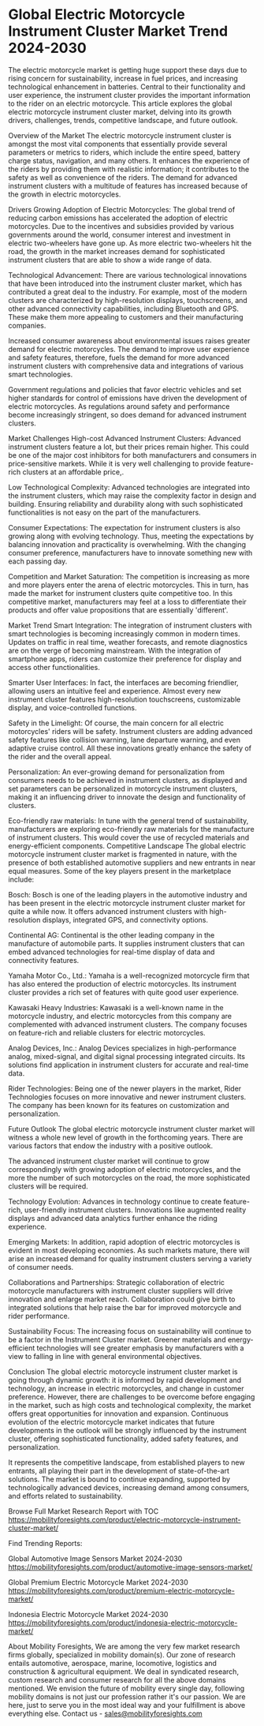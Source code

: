 
# Global Electric Motorcycle Instrument Cluster Market Trend 2024-2030 #

The electric motorcycle market is getting huge support these days due to rising concern for sustainability, increase in fuel prices, and increasing technological enhancement in batteries. Central to their functionality and user experience, the instrument cluster provides the important information to the rider on an electric motorcycle. This article explores the global electric motorcycle instrument cluster market, delving into its growth drivers, challenges, trends, competitive landscape, and future outlook.

Overview of the Market
The electric motorcycle instrument cluster is amongst the most vital components that essentially provide several parameters or metrics to riders, which include the entire speed, battery charge status, navigation, and many others. It enhances the experience of the riders by providing them with realistic information; it contributes to the safety as well as convenience of the riders. The demand for advanced instrument clusters with a multitude of features has increased because of the growth in electric motorcycles.

Drivers
Growing Adoption of Electric Motorcycles: The global trend of reducing carbon emissions has accelerated the adoption of electric motorcycles. Due to the incentives and subsidies provided by various governments around the world, consumer interest and investment in electric two-wheelers have gone up. As more electric two-wheelers hit the road, the growth in the market increases demand for sophisticated instrument clusters that are able to show a wide range of data.

Technological Advancement: There are various technological innovations that have been introduced into the instrument cluster market, which has contributed a great deal to the industry. For example, most of the modern clusters are characterized by high-resolution displays, touchscreens, and other advanced connectivity capabilities, including Bluetooth and GPS. These make them more appealing to customers and their manufacturing companies.

Increased consumer awareness about environmental issues raises greater demand for electric motorcycles. The demand to improve user experience and safety features, therefore, fuels the demand for more advanced instrument clusters with comprehensive data and integrations of various smart technologies.

Government regulations and policies that favor electric vehicles and set higher standards for control of emissions have driven the development of electric motorcycles. As regulations around safety and performance become increasingly stringent, so does demand for advanced instrument clusters.

Market Challenges
High-cost Advanced Instrument Clusters: Advanced instrument clusters feature a lot, but their prices remain higher. This could be one of the major cost inhibitors for both manufacturers and consumers in price-sensitive markets. While it is very well challenging to provide feature-rich clusters at an affordable price,.

Low Technological Complexity: Advanced technologies are integrated into the instrument clusters, which may raise the complexity factor in design and building. Ensuring reliability and durability along with such sophisticated functionalities is not easy on the part of the manufacturers.

Consumer Expectations: The expectation for instrument clusters is also growing along with evolving technology. Thus, meeting the expectations by balancing innovation and practicality is overwhelming. With the changing consumer preference, manufacturers have to innovate something new with each passing day.

Competition and Market Saturation: The competition is increasing as more and more players enter the arena of electric motorcycles. This in turn, has made the market for instrument clusters quite competitive too. In this competitive market, manufacturers may feel at a loss to differentiate their products and offer value propositions that are essentially 'different'. 

Market Trend
Smart Integration: The integration of instrument clusters with smart technologies is becoming increasingly common in modern times. Updates on traffic in real time, weather forecasts, and remote diagnostics are on the verge of becoming mainstream. With the integration of smartphone apps, riders can customize their preference for display and access other functionalities.

Smarter User Interfaces: In fact, the interfaces are becoming friendlier, allowing users an intuitive feel and experience. Almost every new instrument cluster features high-resolution touchscreens, customizable display, and voice-controlled functions.

Safety in the Limelight: Of course, the main concern for all electric motorcycles' riders will be safety. Instrument clusters are adding advanced safety features like collision warning, lane departure warning, and even adaptive cruise control. All these innovations greatly enhance the safety of the rider and the overall appeal.

Personalization: An ever-growing demand for personalization from consumers needs to be achieved in instrument clusters, as displayed and set parameters can be personalized in motorcycle instrument clusters, making it an influencing driver to innovate the design and functionality of clusters.

Eco-friendly raw materials: In tune with the general trend of sustainability, manufacturers are exploring eco-friendly raw materials for the manufacture of instrument clusters. This would cover the use of recycled materials and energy-efficient components.
Competitive Landscape
The global electric motorcycle instrument cluster market is fragmented in nature, with the presence of both established automotive suppliers and new entrants in near equal measures. Some of the key players present in the marketplace include:

Bosch: Bosch is one of the leading players in the automotive industry and has been present in the electric motorcycle instrument cluster market for quite a while now. It offers advanced instrument clusters with high-resolution displays, integrated GPS, and connectivity options.

Continental AG: Continental is the other leading company in the manufacture of automobile parts. It supplies instrument clusters that can embed advanced technologies for real-time display of data and connectivity features.

Yamaha Motor Co., Ltd.: Yamaha is a well-recognized motorcycle firm that has also entered the production of electric motorcycles. Its instrument cluster provides a rich set of features with quite good user experience.

Kawasaki Heavy Industries: Kawasaki is a well-known name in the motorcycle industry, and electric motorcycles from this company are complemented with advanced instrument clusters. The company focuses on feature-rich and reliable clusters for electric motorcycles.

Analog Devices, Inc.: Analog Devices specializes in high-performance analog, mixed-signal, and digital signal processing integrated circuits. Its solutions find application in instrument clusters for accurate and real-time data.

Rider Technologies: Being one of the newer players in the market, Rider Technologies focuses on more innovative and newer instrument clusters. The company has been known for its features on customization and personalization.

Future Outlook
The global electric motorcycle instrument cluster market will witness a whole new level of growth in the forthcoming years. There are various factors that endow the industry with a positive outlook.

The advanced instrument cluster market will continue to grow correspondingly with growing adoption of electric motorcycles, and the more the number of such motorcycles on the road, the more sophisticated clusters will be required.

Technology Evolution: Advances in technology continue to create feature-rich, user-friendly instrument clusters. Innovations like augmented reality displays and advanced data analytics further enhance the riding experience.

Emerging Markets: In addition, rapid adoption of electric motorcycles is evident in most developing economies. As such markets mature, there will arise an increased demand for quality instrument clusters serving a variety of consumer needs.

Collaborations and Partnerships: Strategic collaboration of electric motorcycle manufacturers with instrument cluster suppliers will drive innovation and enlarge market reach. Collaboration could give birth to integrated solutions that help raise the bar for improved motorcycle and rider performance.

Sustainability Focus: The increasing focus on sustainability will continue to be a factor in the Instrument Cluster market. Greener materials and energy-efficient technologies will see greater emphasis by manufacturers with a view to falling in line with general environmental objectives.

Conclusion
The global electric motorcycle instrument cluster market is going through dynamic growth: it is informed by rapid development and technology, an increase in electric motorcycles, and change in customer preference. However, there are challenges to be overcome before engaging in the market, such as high costs and technological complexity, the market offers great opportunities for innovation and expansion. Continuous evolution of the electric motorcycle market indicates that future developments in the outlook will be strongly influenced by the instrument cluster, offering sophisticated functionality, added safety features, and personalization.

It represents the competitive landscape, from established players to new entrants, all playing their part in the development of state-of-the-art solutions. The market is bound to continue expanding, supported by technologically advanced devices, increasing demand among consumers, and efforts related to sustainability.


Browse Full Market Research Report with TOC https://mobilityforesights.com/product/electric-motorcycle-instrument-cluster-market/

Find Trending Reports:


Global Automotive Image Sensors Market 2024-2030 https://mobilityforesights.com/product/automotive-image-sensors-market/


Global Premium Electric Motorcycle Market 2024-2030 https://mobilityforesights.com/product/premium-electric-motorcycle-market/

Indonesia Electric Motorcycle Market 2024-2030 https://mobilityforesights.com/product/indonesia-electric-motorcycle-market/


About Mobility Foresights,
We are among the very few market research firms globally, specialized in mobility domain(s). Our zone of research entails automotive, aerospace, marine, locomotive, logistics and construction & agricultural equipment. We deal in syndicated research, custom research and consumer research for all the above domains mentioned.
We envision the future of mobility every single day, following mobility domains is not just our profession rather it's our passion. We are here, just to serve you in the most ideal way and your fulfillment is above everything else. Contact us -  sales@mobilityforesights.com 

